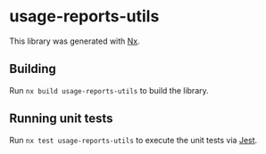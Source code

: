 # usage-reports-utils

This library was generated with [Nx](https://nx.dev).

## Building

Run `nx build usage-reports-utils` to build the library.

## Running unit tests

Run `nx test usage-reports-utils` to execute the unit tests via [Jest](https://jestjs.io).

